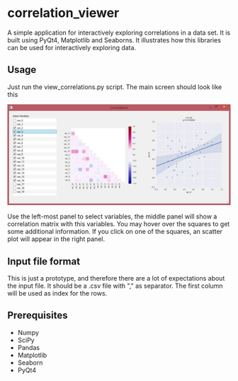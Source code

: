 correlation_viewer
==================

A simple application for interactively exploring correlations in a data set. It is built using PyQt4, Matplotlib and Seaborns. It illustrates how this libraries can be used for interactively exploring data.


## Usage

Just run the view_correlations.py script. The main screen should look like this

<img src="screen_shot.PNG">

Use the left-most panel to select variables, the middle panel will show a correlation matrix with this variables. You may hover over the squares to get some additional information. If you click on one of the squares, an scatter plot will appear in the right panel.

## Input file format

This is just a prototype, and therefore there are a lot of expectations about the input file. It should be a .csv file with "," as separator. The first column will be used as index for the rows. 

## Prerequisites

* Numpy
* SciPy
* Pandas
* Matplotlib
* Seaborn
* PyQt4
